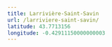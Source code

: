 ```yaml
---
title: Larrivière-Saint-Savin
url: /larriviere-saint-savin/
latitude: 43.7713156
longitude: -0.42911150000000003
---
```

